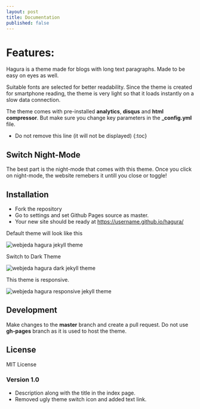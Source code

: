 ```yaml
---
layout: post
title: Documentation
published: false
---
```


# Features:
Hagura is a theme made for blogs with long text paragraphs. Made to be easy on eyes as well.

Suitable fonts are selected for better readability. Since the theme is created for smartphone reading, the theme is very light so that it loads instantly on a slow data connection.

The theme comes with pre-installed **analytics**, **disqus** and **html compressor**. But make sure you change key parameters in the **_config.yml** file.

* Do not remove this line (it will not be displayed)
{:toc}

## Switch Night-Mode
The best part is the night-mode that comes with this theme. Once you click on night-mode, the website remebers it untill you close or toggle!


## Installation
* Fork the repository
* Go to settings and set Github Pages source as master.
* Your new site should be ready at https://username.github.io/hagura/


Default theme will look like this

![webjeda hagura jekyll theme](http://webjeda.com/hagura/images/hagura-1.png)

Switch to Dark Theme

![webjeda hagura dark jekyll theme](http://webjeda.com/hagura/images/hagura-dark-jekyll-theme.png)

This theme is responsive.

![webjeda hagura responsive jekyll theme](http://webjeda.com/hagura/images/hagura-responsive.png)


## Development
Make changes to the **master** branch and create a pull request. Do not use **gh-pages** branch as it is used to host the theme.


## License
MIT License


### Version 1.0
* Description along with the title in the index page.
* Removed ugly theme switch icon and added text link.
